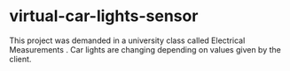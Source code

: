 # virtual-car-lights-sensor
This project was demanded in a university class called Electrical Measurements . Car lights are changing depending on values given by the client.
